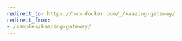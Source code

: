```yaml
---
redirect_to: https://hub.docker.com/_/kaazing-gateway/
redirect_from:
- /samples/kaazing-gateway/
---
```

